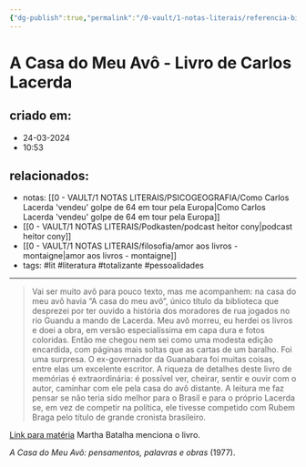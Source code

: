 ```yaml
---
{"dg-publish":true,"permalink":"/0-vault/1-notas-literais/referencia-bio/a-casa-do-meu-avo-livro-de-carlos-lacerda/","tags":["lit","literatura","totalizante","pessoalidades"],"dgHomeLink":true,"dgShowLocalGraph":true,"dgShowFileTree":true,"dgEnableSearch":true}
---
```


# A Casa do Meu Avô - Livro de Carlos Lacerda

## criado em: 
- 24-03-2024
- 10:53
## relacionados:
- notas: [[0 - VAULT/1 NOTAS LITERAIS/PSICOGEOGRAFIA/Como Carlos Lacerda 'vendeu' golpe de 64 em tour pela Europa\|Como Carlos Lacerda 'vendeu' golpe de 64 em tour pela Europa]]
- [[0 - VAULT/1 NOTAS LITERAIS/Podkasten/podcast heitor cony\|podcast heitor cony]]
- [[0 - VAULT/1 NOTAS LITERAIS/filosofia/amor aos livros - montaigne\|amor aos livros - montaigne]]
- tags: #lit #literatura #totalizante #pessoalidades
---

> Vai ser muito avô para pouco texto, mas me acompanhem: na casa do meu avô havia “A casa do meu avô”, único título da biblioteca que desprezei por ter ouvido a história dos moradores de rua jogados no rio Guandu a mando de Lacerda. Meu avô morreu, eu herdei os livros e doei a obra, em versão especialíssima em capa dura e fotos coloridas. Então me chegou nem sei como uma modesta edição encardida, com páginas mais soltas que as cartas de um baralho. Foi uma surpresa. O ex-governador da Guanabara foi muitas coisas, entre elas um excelente escritor. A riqueza de detalhes deste livro de memórias é extraordinária: é possível ver, cheirar, sentir e ouvir com o autor, caminhar com ele pela casa do avô distante. A leitura me faz pensar se não teria sido melhor para o Brasil e para o próprio Lacerda se, em vez de competir na política, ele tivesse competido com Rubem Braga pelo título de grande cronista brasileiro. 

[Link para matéria](https://www.nexojornal.com.br/estante-favoritos/2023/05/27/5-livros-para-se-deliciar-com-a-prosa-em-portugues) Martha Batalha menciona o livro.

_A Casa do Meu Avô: pensamentos, palavras e obras_ (1977).
